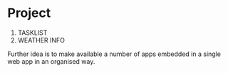# Project
1. TASKLIST
2. WEATHER INFO

Further idea is to make available a number of apps embedded in a single web app in an organised way.
